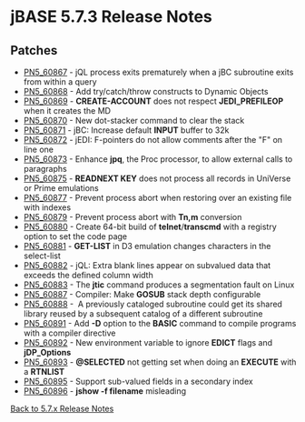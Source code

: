# jBASE 5.7.3 Release Notes

<PageHeader />

## Patches

- [PN5\_60867](./../pn5_60867/README.md) - jQL process exits prematurely when a jBC subroutine exits from within a query
- [PN5\_60868](./../pn5_60868/README.md) - Add try/catch/throw constructs to Dynamic Objects
- [PN5\_60869](./../pn5_60869/README.md) - **CREATE-ACCOUNT** does not respect **JEDI\_PREFILEOP** when it creates the MD
- [PN5\_60870](./../pn5_60870/README.md) - New dot-stacker command to clear the stack
- [PN5\_60871](./../pn5_60871/README.md) - jBC: Increase default **INPUT** buffer to 32k
- [PN5\_60872](./../pn5_60872/README.md) - jEDI: F-pointers do not allow comments after the "F" on line one
- [PN5\_60873](./../pn5_60873/README.md) - Enhance **jpq**, the Proc processor, to allow external calls to paragraphs
- [PN5\_60875](./../pn5_60875/README.md) - **READNEXT KEY** does not process all records in UniVerse or Prime emulations
- [PN5\_60877](./../pn5_60877/README.md) - Prevent process abort when restoring over an existing file with indexes
- [PN5\_60879](./../pn5_60879/README.md) - Prevent process abort with **Tn,m** conversion
- [PN5\_60880](./../pn5_60880/README.md) - Create 64-bit build of **telnet**/**transcmd** with a registry option to set the code page
- [PN5\_60881](./../pn5_60881/README.md) - **GET-LIST** in D3 emulation changes characters in the select-list
- [PN5\_60882](./../pn5_60882/README.md) - jQL: Extra blank lines appear on subvalued data that exceeds the defined column width
- [PN5\_60883](./../pn5_60883/README.md) - The **jtic** command produces a segmentation fault on Linux
- [PN5\_60887](./../pn5_60887/README.md) - Compiler: Make **GOSUB** stack depth configurable
- [PN5\_60888](./../pn5_60888/README.md) -  A previously cataloged subroutine could get its shared library reused by a subsequent catalog of a different subroutine
- [PN5\_60891](./../pn5_60891/README.md) - Add **-D** option to the **BASIC** command to compile programs with a compiler directive
- [PN5\_60892](./../pn5_60892/README.md) - New environment variable to ignore **EDICT** flags and **jDP\_Options**
- [PN5\_60893](./../pn5_60893/README.md) - **@SELECTED** not getting set when doing an **EXECUTE** with a **RTNLIST**
- [PN5\_60895](./../pn5_60895/README.md) - Support sub-valued fields in a secondary index
- [PN5\_60896](./../pn5_60896/README.md) - **jshow -f filename** misleading

[Back to 5.7.x Release Notes](./../../README.md)

<PageFooter />
